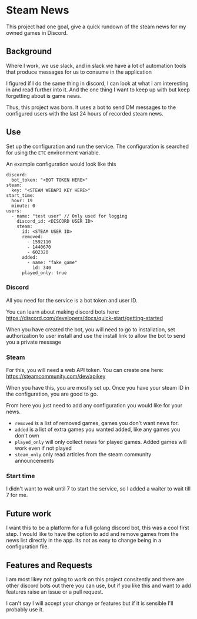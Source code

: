 # Steam News

This project had one goal, give a quick rundown of the steam news for my owned games in Discord.

## Background

Where I work, we use slack, and in slack we have a lot of automation tools that produce messages for us to consume in the application

I figured if I do the same thing in discord, I can look at what I am interesting in and read further into it. And the one thing I want to keep up with but keep forgetting about is game news.

Thus, this project was born. It uses a bot to send DM messages to the configured users with the last 24 hours of recorded steam news.

## Use

Set up the configuration and run the service. The configuration is searched for using the `ETC` environment variable.

An example configuration would look like this

```
discord:
  bot_token: "<BOT TOKEN HERE>"
steam:
  key: "<STEAM WEBAPI KEY HERE>"
start_time:
  hour: 19
  minute: 0
users:
  - name: "test user" // Only used for logging
    discord_id: <DISCORD USER ID>
    steam:
      id: <STEAM USER ID>
      removed:
        - 1592110
        - 1440670
        - 602320
      added:
        - name: "fake_game"
          id: 340
      played_only: true
```

### Discord

All you need for the service is a bot token and user ID.

You can learn about making discord bots here: https://discord.com/developers/docs/quick-start/getting-started

When you have created the bot, you will need to go to installation, set authorization to user install and use the install link to allow the bot to send you a private message

### Steam

For this, you will need a web API token. You can create one here: https://steamcommunity.com/dev/apikey

When you have this, you are mostly set up. Once you have your steam ID in the configuration, you are good to go.

From here you just need to add any configuration you would like for your news.
- `removed` is a list of removed games, games you don't want news for.
- `added` is a list of extra games you wanted added, like any games you don't own
- `played_only` will only collect news for played games. Added games will work even if not played
- `steam_only` only read articles from the steam community announcements

### Start time

I didn't want to wait until 7 to start the service, so I added a waiter to wait till 7 for me.

## Future work

I want this to be a platform for a full golang discord bot, this was a cool first step. I would like to have the option to add and remove games from the news list directly in the app. Its not as easy to change being in a configuration file.

## Features and Requests

I am most likey not going to work on this project consitently and there are other discord bots out there you can use, but if you like this and want to add features raise an issue or a pull request.

I can't say I will accept your change or features but if it is sensible I'll probably use it.